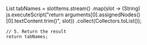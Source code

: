 List<String> tabNames = slotItems.stream()
        .map(slot -> (String) js.executeScript("return arguments[0].assignedNodes()[0].textContent.trim()", slot))
        .collect(Collectors.toList());

    // 5. Return the result
    return tabNames;
